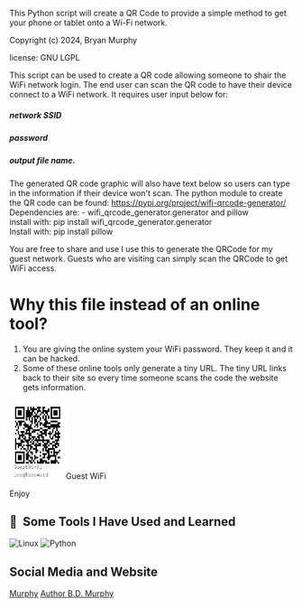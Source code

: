 This Python script will create a QR Code to provide a simple method to get your phone or tablet onto a Wi-Fi network.

Copyright (c) 2024, Bryan Murphy

license: GNU LGPL


This script can be used to create a QR code allowing someone to shair the WiFi network login. The end user can scan the QR code to have their device connect to a WiFi network.
It requires user input below for:
##### network SSID 
##### password 
##### output file name.

The generated QR code graphic will also have text below so users can type in the information if their device won't scan.
The python module to create the QR code can be found: https://pypi.org/project/wifi-qrcode-generator/
Dependencies are: - wifi_qrcode_generator.generator and pillow <br>
install with: pip install wifi_qrcode_generator.generator<br>
Install with: pip install pillow

You are free to share and use
I use this to generate the QRCode for my guest network. Guests who are visiting can simply scan the QRCode to get WiFi access.

# Why this file instead of an online tool? 
1) You are giving the online system your WiFi password. They keep it and it can be hacked.
2) Some of these online tools only generate a tiny URL. The tiny URL links back to their site so every time someone scans the code the website gets information.



<img alt="Guest WiFi" width="100" height="140" src="https://github.com/bdmurphy73/WiFiQRCode-generator/blob/main/ExampleWiFiQRCode.png">Guest WiFi</a>

Enjoy

<h2> 🚀 &nbsp;Some Tools I Have Used and Learned</h2>
<p align="left">
  <img src="https://cdn.jsdelivr.net/gh/devicons/devicon@latest/icons/linux/linux-original.svg" alt="Linux" width="45" height="45" />
  <img src="https://cdn.jsdelivr.net/gh/devicons/devicon@latest/icons/python/python-original.svg" alt="Python" width="45" height="45" />
</p>

<h2> Social Media and Website</h2>
   <a img src="https://cdn.jsdelivr.net/gh/devicons/devicon@latest/icons/linkedin/linkedin-original.svg" href=https://www.linkedin.com/in/bryan-murphy>Murphy</a>
   <a href=https://authorbdmurphy.com>Author B.D. Murphy</a>
          

